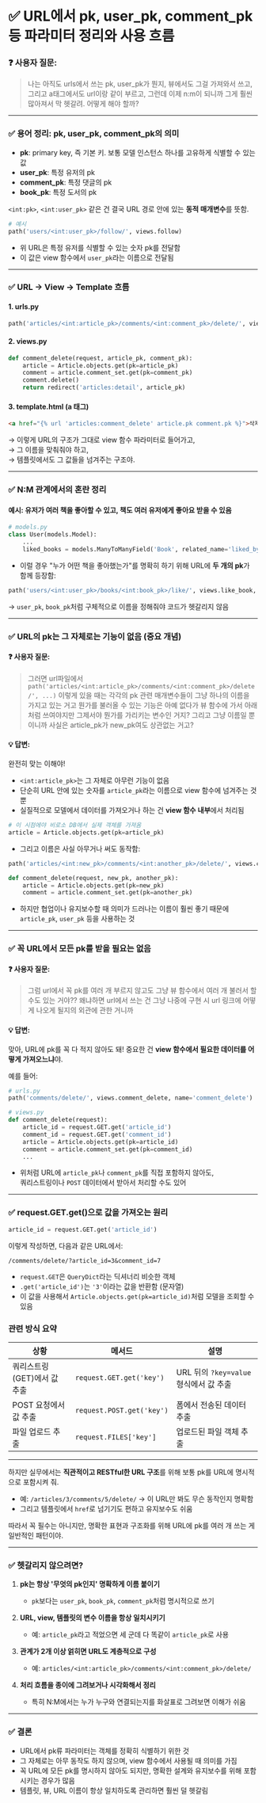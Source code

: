 # ✅ URL에서 pk, user_pk, comment_pk 등 파라미터 정리와 사용 흐름

### ❓ 사용자 질문:
> 나는 아직도 urls에서 쓰는 pk, user_pk가 뭔지, 뷰에서도 그걸 가져와서 쓰고,
> 그리고 a태그에서도 url이랑 같이 부르고, 그런데 이제 n:m이 되니까 그게 훨씬 많아져서 막 헷갈려.
> 어떻게 해야 할까?

---

### ✅ 용어 정리: pk, user_pk, comment_pk의 의미

- **pk**: primary key, 즉 기본 키. 보통 모델 인스턴스 하나를 고유하게 식별할 수 있는 값
- **user_pk**: 특정 유저의 pk
- **comment_pk**: 특정 댓글의 pk
- **book_pk**: 특정 도서의 pk

`<int:pk>`, `<int:user_pk>` 같은 건 결국 URL 경로 안에 있는 **동적 매개변수**를 뜻함.

```python
# 예시
path('users/<int:user_pk>/follow/', views.follow)
```
- 위 URL은 특정 유저를 식별할 수 있는 숫자 pk를 전달함
- 이 값은 view 함수에서 `user_pk`라는 이름으로 전달됨

---

### ✅ URL → View → Template 흐름

#### 1. urls.py
```python
path('articles/<int:article_pk>/comments/<int:comment_pk>/delete/', views.comment_delete, name='comment_delete')
```

#### 2. views.py
```python
def comment_delete(request, article_pk, comment_pk):
    article = Article.objects.get(pk=article_pk)
    comment = article.comment_set.get(pk=comment_pk)
    comment.delete()
    return redirect('articles:detail', article_pk)
```

#### 3. template.html (a 태그)
```html
<a href="{% url 'articles:comment_delete' article.pk comment.pk %}">삭제</a>
```

→ 이렇게 URL의 구조가 그대로 view 함수 파라미터로 들어가고,  
→ 그 이름을 맞춰줘야 하고,  
→ 템플릿에서도 그 값들을 넘겨주는 구조야.

---

### ✅ N:M 관계에서의 혼란 정리

#### 예시: 유저가 여러 책을 좋아할 수 있고, 책도 여러 유저에게 좋아요 받을 수 있음
```python
# models.py
class User(models.Model):
    ...
    liked_books = models.ManyToManyField('Book', related_name='liked_by')
```

- 이럴 경우 "누가 어떤 책을 좋아했는가"를 명확히 하기 위해 URL에 **두 개의 pk**가 함께 등장함:

```python
path('users/<int:user_pk>/books/<int:book_pk>/like/', views.like_book, name='like_book')
```

→ `user_pk`, `book_pk`처럼 구체적으로 이름을 정해줘야 코드가 헷갈리지 않음

---

### ✅ URL의 pk는 그 자체로는 기능이 없음 (중요 개념)

#### ❓ 사용자 질문:
> 그러면 url파일에서 `path('articles/<int:article_pk>/comments/<int:comment_pk>/delete/', ...)` 이렇게 있을 때는
> 각각의 pk 관련 매개변수들이 그냥 하나의 이름을 가지고 있는 거고 뭔가를 불러올 수 있는 기능은 아예 없다가
> 뷰 함수에 가서 아래처럼 쓰여야지만 그제서야 뭔가를 가리키는 변수인 거지?
> 그리고 그냥 이름일 뿐이니까 사실은 article_pk가 new_pk여도 상관없는 거고?

#### 💡 답변:
완전히 맞는 이해야!

- `<int:article_pk>`는 그 자체로 아무런 기능이 없음
- 단순히 URL 안에 있는 숫자를 `article_pk`라는 이름으로 view 함수에 넘겨주는 것뿐
- 실질적으로 모델에서 데이터를 가져오거나 하는 건 **view 함수 내부**에서 처리됨

```python
# 이 시점에야 비로소 DB에서 실제 객체를 가져옴
article = Article.objects.get(pk=article_pk)
```

- 그리고 이름은 사실 아무거나 써도 동작함:
```python
path('articles/<int:new_pk>/comments/<int:another_pk>/delete/', views.comment_delete)

def comment_delete(request, new_pk, another_pk):
    article = Article.objects.get(pk=new_pk)
    comment = article.comment_set.get(pk=another_pk)
```
- 하지만 협업이나 유지보수할 때 의미가 드러나는 이름이 훨씬 좋기 때문에 `article_pk`, `user_pk` 등을 사용하는 것

---

### ✅ 꼭 URL에서 모든 pk를 받을 필요는 없음

#### ❓ 사용자 질문:
> 그럼 url에서 꼭 pk를 여러 개 부르지 않고도 그냥 뷰 함수에서 여러 개 불러서 할 수도 있는 거야??
> 왜냐하면 url에서 쓰는 건 그냥 나중에 구현 시 url 링크에 어떻게 나오게 될지의 외관에 관한 거니까

#### 💡 답변:
맞아, URL에 pk를 꼭 다 적지 않아도 돼! 중요한 건 **view 함수에서 필요한 데이터를 어떻게 가져오느냐**야.

예를 들어:
```python
# urls.py
path('comments/delete/', views.comment_delete, name='comment_delete')

# views.py
def comment_delete(request):
    article_id = request.GET.get('article_id')
    comment_id = request.GET.get('comment_id')
    article = Article.objects.get(pk=article_id)
    comment = article.comment_set.get(pk=comment_id)
    ...
```
- 위처럼 URL에 `article_pk`나 `comment_pk`를 직접 포함하지 않아도,  
  쿼리스트링이나 `POST` 데이터에서 받아서 처리할 수도 있어

---

### ✅ request.GET.get()으로 값을 가져오는 원리

```python
article_id = request.GET.get('article_id')
```
이렇게 작성하면, 다음과 같은 URL에서:
```
/comments/delete/?article_id=3&comment_id=7
```
- `request.GET`은 `QueryDict`라는 딕셔너리 비슷한 객체
- `.get('article_id')`는 `'3'`이라는 값을 반환함 (문자열)
- 이 값을 사용해서 `Article.objects.get(pk=article_id)`처럼 모델을 조회할 수 있음

### 관련 방식 요약
| 상황 | 메서드 | 설명 |
|------|--------|------|
| 쿼리스트링(GET)에서 값 추출 | `request.GET.get('key')` | URL 뒤의 `?key=value` 형식에서 값 추출 |
| POST 요청에서 값 추출 | `request.POST.get('key')` | 폼에서 전송된 데이터 추출 |
| 파일 업로드 추출 | `request.FILES['key']` | 업로드된 파일 객체 추출 |

---

하지만 실무에서는 **직관적이고 RESTful한 URL 구조**를 위해 보통 pk를 URL에 명시적으로 포함시켜 줘.
- 예: `/articles/3/comments/5/delete/` → 이 URL만 봐도 무슨 동작인지 명확함
- 그리고 템플릿에서 `href`로 넘기기도 편하고 유지보수도 쉬움

따라서 꼭 필수는 아니지만, 명확한 표현과 구조화를 위해 URL에 pk를 여러 개 쓰는 게 일반적인 패턴이야.

---

### ✅ 헷갈리지 않으려면?

1. **pk는 항상 '무엇의 pk인지' 명확하게 이름 붙이기**
   - `pk`보다는 `user_pk`, `book_pk`, `comment_pk`처럼 명시적으로 쓰기

2. **URL, view, 템플릿의 변수 이름을 항상 일치시키기**
   - 예: `article_pk`라고 적었으면 세 군데 다 똑같이 `article_pk`로 사용

3. **관계가 2개 이상 얽히면 URL도 계층적으로 구성**
   - 예: `articles/<int:article_pk>/comments/<int:comment_pk>/delete/`

4. **처리 흐름을 종이에 그려보거나 시각화해서 정리**
   - 특히 N:M에서는 누가 누구와 연결되는지를 화살표로 그려보면 이해가 쉬움

---

### ✅ 결론
- URL에서 pk류 파라미터는 객체를 정확히 식별하기 위한 것
- 그 자체로는 아무 동작도 하지 않으며, view 함수에서 사용될 때 의미를 가짐
- 꼭 URL에 모든 pk를 명시하지 않아도 되지만, 명확한 설계와 유지보수를 위해 포함시키는 경우가 많음
- 템플릿, 뷰, URL 이름이 항상 일치하도록 관리하면 훨씬 덜 헷갈림

